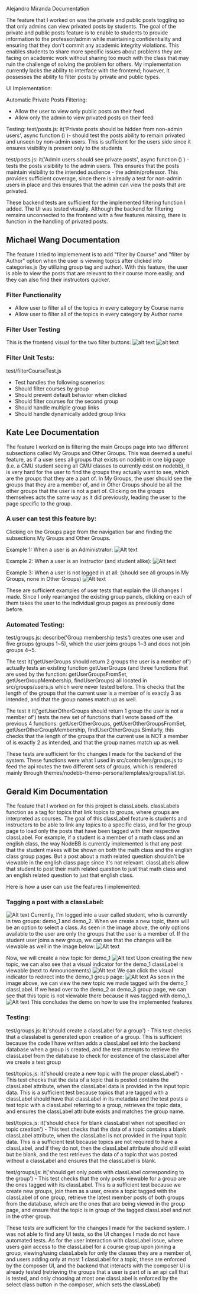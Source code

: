 Alejandro Miranda Documentation

The feature that I worked on was the private and public posts toggling so that only admins can view privated posts by students. The goal of the private and public posts feature is to enable to students to provide information to the professor/admin while maintaining confidentiality and ensuring that they
don't commit any academic integrity violations. This enables students to share more specific issues about problems they are facing on academic work without sharing too much with the class that may ruin the challenge of solving the problem for others. My implementation currently lacks the ability to interface
with the frontend; however, it possesses the ability to filter posts by private and public types.

UI Implementation:

Automatic Private Posts Filtering:

- Allow the user to view only public posts on their feed
- Allow only the admin to view privated posts on their feed

Testing:
test/posts.js: it('Private posts should be hidden from non-admin users', async function () )- should test the posts ability to remain privated and unseen by non-admin users. This is sufficient for the users side since it ensures
visibility is present only to the students

test/posts.js: it('Admin users should see private posts', async function () ) - tests the posts visibility to the admin users. This ensures that the posts maintain visibility to the intended audience - the admin/professor. This provides sufficient coverage, since
there is already a test for non-admin users in place and this ensures that the admin can view the posts that are privated.

These backend tests are sufficient for the implemented filtering function I added. The UI was tested visually. Although the backend for filtering remains unconnected to the frontend with a few features missing, there is function in the handling of privated posts.

## Michael Wang Documentation

The feature I tried to implemement is to add "filter by Course" and "filter by Author" option when the user is viewing topics after clicked into categories.js (by utilizing group tag and author). With this feature, the user is able to view the posts that are relevant to their course more easily, and they can also find their instructors quicker.

### Filter Functionality

- Allow user to filter all of the topics in every category by Course name
- Allow user to filter all of the topics in every category by Author name

### Filter User Testing

This is the frontend visual for the two filter buttons:
![alt text](filter_1.png)
![alt text](filter_2.png)

### Filter Unit Tests:

test/filterCourseTest.js

- Test handles the following scenerios:
- Should filter courses by group
- Should prevent default behavior when clicked
- Should filter courses for the second group
- Should handle multiple group links
- Should handle dynamically added group links

## Kate Lee Documentation

The feature I worked on is filtering the main Groups page into two different subsections called My Groups and Other Groups. This was deemed a useful feature, as if a user sees all groups that exists on nodebb in one big page (i.e. a CMU student seeing all CMU classes to currently exist on nodebb), it is very hard for the user to find the groups they actually want to see, which are the groups that they are a part of. In My Groups, the user should see the groups that they are a member of, and in Other Groups should be all the other groups that the user is not a part of. Clicking on the groups themselves acts the same way as it did previously, leading the user to the page specific to the group.

### A user can test this feature by:

Clicking on the Groups page from the navigation bar and finding the subsections My Groups and Other Groups.

Example 1: When a user is an Administrator:
![Alt text](images/groups_page_admin.png)

Example 2: When a user is an Instructor (and student alike):
![Alt text](images/groups_page_instructor.png)

Example 3: When a user is not logged in at all: (should see all groups in My Groups, none in Other Groups)
![Alt text](images/groups_page_logged_out.png)

These are sufficient examples of user tests that explain the UI changes I made. Since I only rearranged the existing group panels, clicking on each of them takes the user to the individual group pages as previously done before.

### Automated Testing:

test/groups.js: describe('Group membership tests') creates one user and five groups (groups 1~5), which the user joins groups 1~3 and does not join groups 4~5.

The test it('getUserGroups should return 2 groups the user is a member of') actually tests an existing function getUserGroups (and three functions that are used by the function: getUserGroupsFromSet, getUserGroupMembership, findUserGroups) all located in src/groups/users.js which were never tested before. This checks that the length of the groups that the current user is a member of is exactly 3 as intended, and that the group names match up as well.

The test it it('getUserOtherGroups should return 1 group the user is not a member of') tests the new set of functions that I wrote based off the previous 4 functions: getUserOtherGroups, getUserOtherGroupsFromSet, getUserOtherGroupMembership, findUserOtherGroups.Similarly, this checks that the length of the groups that the current use is NOT a member of is exactly 2 as intended, and that the group names match up as well.

These tests are sufficient for thc changes I made for the backend of the system. These functions were what I used in src/controllers/groups.js to feed the api routes the two different sets of groups, which is rendered mainly through themes/nodebb-theme-persona/templates/groups/list.tpl.

## Gerald Kim Documentation

The feature that I worked on for this project is classLabels. classLabels function as a tag for topics that link topics to groups, where groups are interpreted as courses. The goal of this classLabel feature is students and instructors to be able to link any topics to a specific class, and for the group page to load only the posts that have been tagged with their respective classLabel. For example, if a student is a member of a math class and an english class, the way NodeBB is currently implemented is that any post that the student makes will be shown on both the math class and the english class group pages. But a post about a math related question shouldn't be viewable in the english class page since it's not relevant. classLabels allow that student to post their math related question to just that math class and an english related question to just that english class.

Here is how a user can use the features I implemented:

### Tagging a post with a classLabel:

![Alt text](images/image.png)
Currently, I'm logged into a user called student, who is currently in two groups: demo_1 and demo_2.
When we create a new topic, there will be an option to select a class. As seen in the image above, the only options available to the user are only the groups that the user is a member of. If the student user joins a new group, we can see that the changes will be viewable as well in the image below:
![Alt text](images/image-1.png)

Now, we will create a new topic for demo_1
![Alt text](images/image-2.png)
Upon creating the new topic, we can also see that a visual indicator for the demo_1 classLabel is viewable (next to Announcements)
![Alt text](images/image-3.png)
We can click the visual indicator to redirect into the demo_1 group page:
![Alt text](images/image-4.png)
As seen in the image above, we can view the new topic we made tagged with the demo_1 classLabel. If we head over to the demo_2 or demo_3 group page, we can see that this topic is not viewable there because it was tagged with demo_1.
![Alt text](images/image-5.png)
This concludes the demo on how to use the implemented features

### Testing:

test/groups.js: it('should create a classLabel for a group') - This test checks that a classlabel is generated upon creation of a group. This is sufficient because the code I have written adds a classLabel set into the backend database when a group is created, and the test attempts to retrieve the classLabel from the database to check for existence of the classLabel after we create a test group

test/topics.js: it('should create a new topic with the proper classLabel') - This test checks that the data of a topic that is posted contains the classLabel attribute, when the classLabel data is provided in the input topic data. This is a sufficient test because topics that are tagged with a classLabel should have that classLabel in its metadata and the test posts a test topic with a classLabel referring to a group, retrieves the topic data, and ensures the classLabel attribute exists and matches the group name.

test/topics.js: it('should check for blank classLabel when not specified on topic creation') - This test checks that the data of a topic contains a blank classLabel attribute, when the classLabel is not provided in the input topic data. This is a sufficient test because topics are not required to have a classLabel, and if they do not, then the classLabel attribute should still exist but be blank, and the test retrieves the data of a topic that was posted without a classLabel and ensures that the classLabel is blank.

test/groups/js: it('should get only posts with classLabel corresponding to the group') - This test checks that the only posts viewable for a group are the ones tagged with its classLabel. This is a sufficient test because we create new groups, join them as a user, create a topic tagged with the classLabel of one group, retrieve the latest member posts of both groups from the database, which are the ones that are being viewed in the group page, and ensure that the topic is in group of the tagged classLabel and not in the other group.

These tests are sufficient for the changes I made for the backend system. I was not able to find any UI tests, so the UI changes I made do not have automated tests. As for the user interaction with classLabel issue, where users gain access to the classLabel for a course group upon joining a group, viewing/using classLabels for only the classes they are a member of, and users adding only at most 1 classLabel for a topic, these are enforced by the composer UI, and the backend that interacts with the composer UI is already tested (retrieving the groups that a user is part of is an api call that is tested, and only choosing at most one classLabel is enforced by the select class button in the composer, which sets the classLabel)
